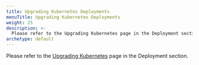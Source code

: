 ```yaml
---
title: Upgrading Kubernetes Deployments
menuTitle: Upgrading Kubernetes Deployments
weight: 25
description: >-
  Please refer to the Upgrading Kubernetes page in the Deployment section
archetype: default
---
```

Please refer to the [Upgrading Kubernetes](../../deploy/deployment/kubernetes/upgrading.md)
page in the Deployment section.
